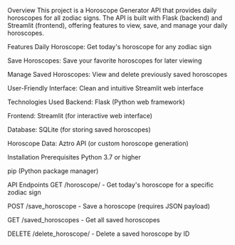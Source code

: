 Overview
This project is a Horoscope Generator API that provides daily horoscopes for all zodiac signs. The API is built with Flask (backend) and Streamlit (frontend), offering features to view, save, and manage your daily horoscopes.

Features
Daily Horoscope: Get today's horoscope for any zodiac sign

Save Horoscopes: Save your favorite horoscopes for later viewing

Manage Saved Horoscopes: View and delete previously saved horoscopes

User-Friendly Interface: Clean and intuitive Streamlit web interface

Technologies Used
Backend: Flask (Python web framework)

Frontend: Streamlit (for interactive web interface)

Database: SQLite (for storing saved horoscopes)

Horoscope Data: Aztro API (or custom horoscope generation)

Installation
Prerequisites
Python 3.7 or higher

pip (Python package manager)

API Endpoints
GET /horoscope/<sign> - Get today's horoscope for a specific zodiac sign

POST /save_horoscope - Save a horoscope (requires JSON payload)

GET /saved_horoscopes - Get all saved horoscopes

DELETE /delete_horoscope/<id> - Delete a saved horoscope by ID
